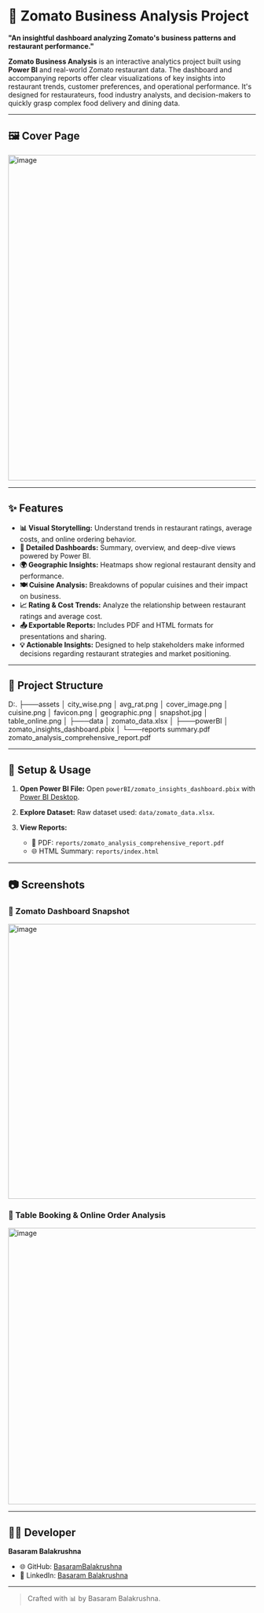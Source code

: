 # 🍔 Zomato Business Analysis Project

 **"An insightful dashboard analyzing Zomato's business patterns and restaurant performance."**

 **Zomato Business Analysis** is an interactive analytics project built using **Power BI** and real-world Zomato restaurant data. The dashboard and accompanying reports offer clear visualizations of key insights into restaurant trends, customer preferences, and operational performance. It's designed for restaurateurs, food industry analysts, and decision-makers to quickly grasp complex food delivery and dining data.

---

## 🖼️ Cover Page

<img width="658" height="663" alt="image" src="https://github.com/user-attachments/assets/b4c444bf-89d9-4aa6-b4d3-cc79dce6c077" />


---

## ✨ Features

- **📊 Visual Storytelling:** Understand trends in restaurant ratings, average costs, and online ordering behavior.
- **📌 Detailed Dashboards:** Summary, overview, and deep-dive views powered by Power BI.
- **🌍 Geographic Insights:** Heatmaps show regional restaurant density and performance.
- **🍽️ Cuisine Analysis:** Breakdowns of popular cuisines and their impact on business.
- **📈 Rating & Cost Trends:** Analyze the relationship between restaurant ratings and average cost.
- **📤 Exportable Reports:** Includes PDF and HTML formats for presentations and sharing.
- **💡 Actionable Insights:** Designed to help stakeholders make informed decisions regarding restaurant strategies and market positioning.

---

## 📁 Project Structure

D:.
├───assets
│ city_wise.png
│ avg_rat.png
│ cover_image.png
│ cuisine.png
│ favicon.png
│ geographic.png
│ snapshot.jpg
│ table_online.png
│
├───data
│ zomato_data.xlsx
│
├───powerBI
│ zomato_insights_dashboard.pbix
│
└───reports
summary.pdf
zomato_analysis_comprehensive_report.pdf



---

## 🧪 Setup & Usage

1. **Open Power BI File:**
   Open `powerBI/zomato_insights_dashboard.pbix` with [Power BI Desktop](https://powerbi.microsoft.com/desktop).

2. **Explore Dataset:**
   Raw dataset used: `data/zomato_data.xlsx`.

3. **View Reports:**
   - 📄 PDF: `reports/zomato_analysis_comprehensive_report.pdf`
   - 🌐 HTML Summary: `reports/index.html`

---

## 📷 Screenshots

### 🔹 Zomato Dashboard Snapshot
<img width="1000" height="560" alt="image" src="https://github.com/user-attachments/assets/3f5c0af8-cafe-4222-9e54-22c5dfec8207" />


### 🔹 Table Booking & Online Order Analysis
<img width="1000" height="563" alt="image" src="https://github.com/user-attachments/assets/4b208794-cf42-491b-adbb-fc2fdfb1cdbd" />


---

## 👨‍💻 Developer

**Basaram Balakrushna**

- 🌐 GitHub: [BasaramBalakrushna](https://github.com/BasaramBalakrushna?tab=repositories)  
- 🔗 LinkedIn: [Basaram Balakrushna](https://www.linkedin.com/in/basaram-balakrushna-468b46314/)  

---

> Crafted with 📊 by Basaram Balakrushna.






